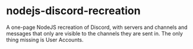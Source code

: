 # nodejs-discord-recreation
 A one-page NodeJS recreation of Discord, with servers and channels and messages that only are visible to the channels they are sent in. The only thing missing is User Accounts.

